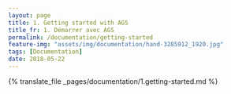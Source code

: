 ```yaml
---
layout: page
title: 1. Getting started with AGS
title_fr: 1. Démarrer avec AGS
permalink: /documentation/getting-started
feature-img: "assets/img/documentation/hand-3285912_1920.jpg"
tags: [Documentation]
date: 2018-05-22
---
```


{% translate_file _pages/documentation/1.getting-started.md %}
